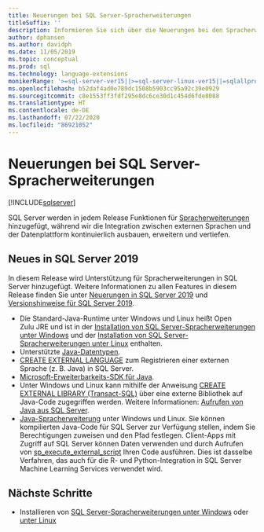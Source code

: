 ```yaml
---
title: Neuerungen bei SQL Server-Spracherweiterungen
titleSuffix: ''
description: Informieren Sie sich über die Neuerungen bei den Spracherweiterungen von SQL Server.
author: dphansen
ms.author: davidph
ms.date: 11/05/2019
ms.topic: conceptual
ms.prod: sql
ms.technology: language-extensions
monikerRange: '>=sql-server-ver15||>=sql-server-linux-ver15||=sqlallproducts-allversions'
ms.openlocfilehash: b52daf4ad0e789dc1508b5903cc95a92c39e0929
ms.sourcegitcommit: c8e1553ff3fdf295e8dc6ce30d1c454d6fde8088
ms.translationtype: HT
ms.contentlocale: de-DE
ms.lasthandoff: 07/22/2020
ms.locfileid: "86921052"
---
```

# <a name="whats-new-in-sql-server-language-extensions"></a>Neuerungen bei SQL Server-Spracherweiterungen
[!INCLUDE[sqlserver](../includes/applies-to-version/sqlserver.md)]

SQL Server werden in jedem Release Funktionen für [Spracherweiterungen](language-extensions-overview.md) hinzugefügt, während wir die Integration zwischen externen Sprachen und der Datenplattform kontinuierlich ausbauen, erweitern und vertiefen. 

## <a name="new-in-sql-server-2019"></a>Neues in SQL Server 2019 

In diesem Release wird Unterstützung für Spracherweiterungen in SQL Server hinzugefügt. Weitere Informationen zu allen Features in diesem Release finden Sie unter [Neuerungen in SQL Server 2019](../sql-server/what-s-new-in-sql-server-ver15.md) und [Versionshinweise für SQL Server 2019](../sql-server/sql-server-ver15-release-notes.md).

- Die Standard-Java-Runtime unter Windows und Linux heißt Open Zulu JRE und ist in der [Installation von SQL Server-Spracherweiterungen unter Windows](install/install-sql-server-language-extensions-on-windows.md) und der [Installation von SQL Server-Spracherweiterungen unter Linux](../linux/sql-server-linux-setup-language-extensions.md) enthalten.
- Unterstützte [Java-Datentypen](how-to/java-to-sql-data-types.md).
- [CREATE EXTERNAL LANGUAGE](../t-sql/statements/create-external-language-transact-sql.md) zum Registrieren einer externen Sprache (z. B. Java) in SQL Server.
- [Microsoft-Erweiterbarkeits-SDK für Java](how-to/extensibility-sdk-java-sql-server.md).
- Unter Windows und Linux kann mithilfe der Anweisung [CREATE EXTERNAL LIBRARY (Transact-SQL)](../t-sql/statements/create-external-library-transact-sql.md) über eine externe Bibliothek auf Java-Code zugegriffen werden. Weitere Informationen: [Aufrufen von Java aus SQL Server](how-to/call-java-from-sql.md).
- [Java-Spracherweiterung](language-extensions-overview.md) unter Windows und Linux. Sie können kompilierten Java-Code für SQL Server zur Verfügung stellen, indem Sie Berechtigungen zuweisen und den Pfad festlegen. Client-Apps mit Zugriff auf SQL Server können Daten verwenden und durch Aufrufen von [sp_execute_external_script](https://docs.microsoft.com/sql/relational-databases/system-stored-procedures/sp-execute-external-script-transact-sql) Ihren Code ausführen. Dies ist dasselbe Verfahren, das auch für die R- und Python-Integration in SQL Server Machine Learning Services verwendet wird.

## <a name="next-steps"></a>Nächste Schritte

+ Installieren von [SQL Server-Spracherweiterungen unter Windows](install/install-sql-server-language-extensions-on-windows.md) oder [unter Linux](../linux/sql-server-linux-setup-language-extensions.md)
